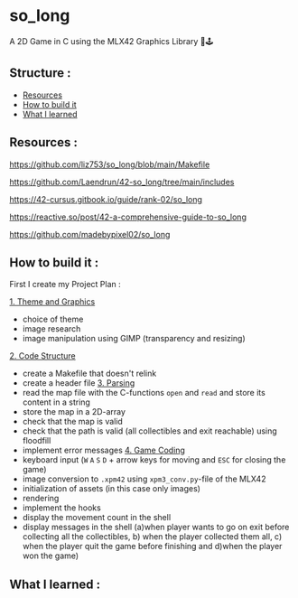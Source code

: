 # so_long
A 2D Game in C using the MLX42 Graphics Library  👾🕹️

## Structure :
* [Resources](#resources)
* [How to build it](#how-to-build-it)
* [What I learned](#what-i-learned)

## Resources :  

https://github.com/liz753/so_long/blob/main/Makefile

https://github.com/Laendrun/42-so_long/tree/main/includes  

https://42-cursus.gitbook.io/guide/rank-02/so_long  

https://reactive.so/post/42-a-comprehensive-guide-to-so_long  

https://github.com/madebypixel02/so_long

## How to build it :  

First I create my Project Plan :  

<ins>1. Theme and Graphics</ins>
*   choice of theme 
*   image research 
*   image manipulation using GIMP (transparency and resizing)

<ins>2. Code Structure</ins>
*   create a Makefile that doesn't relink
*   create a header file 
<ins>3. Parsing</ins>
*   read the map file with the C-functions ``open`` and ``read`` and store its content in a string
*   store the map in a 2D-array
*   check that the map is valid
*   check that the path is valid (all collectibles and exit reachable) using floodfill
*   implement error messages
<ins>4. Game Coding</ins>
*   keyboard input (``W`` ``A`` ``S`` ``D`` + arrow keys for moving and ``ESC`` for closing the game)
*   image conversion to ``.xpm42`` using ``xpm3_conv.py``-file of the MLX42
*   initialization of assets (in this case only images)
*   rendering 
*   implement the hooks
*   display the movement count in the shell
*   display messages in the shell (a)when player wants to go on exit before collecting all the collectibles, b) when the player collected them all, c) when     the player quit the game before finishing and d)when the player won the game)

## What I learned : 

